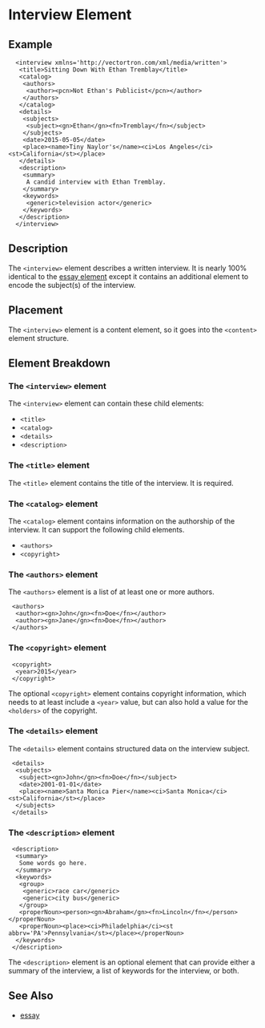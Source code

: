 # Interview Element

## Example

```
  <interview xmlns='http://vectortron.com/xml/media/written'>
   <title>Sitting Down With Ethan Tremblay</title>
   <catalog>
    <authors>
     <author><pcn>Not Ethan's Publicist</pcn></author>
    </authors>
   </catalog>
   <details>
    <subjects>
     <subject><gn>Ethan</gn><fn>Tremblay</fn></subject>
    </subjects>
    <date>2015-05-05</date>
    <place><name>Tiny Naylor's</name><ci>Los Angeles</ci><st>California</st></place>
   </details>
   <description>
    <summary>
     A candid interview with Ethan Tremblay.
    </summary>
    <keywords>
     <generic>television actor</generic>
    </keywords>
   </description>
  </interview>

```

## Description

The `<interview>` element describes a written interview.  It is nearly 100% identical to the 
[essay element](essay.md) except it contains an additional element to encode the subject(s) of
the interview.

## Placement

The `<interview>` element is a content element, so it goes into the `<content>` element structure.

## Element Breakdown

### The `<interview>` element

The `<interview>` element can contain these child elements:

* `<title>`
* `<catalog>`
* `<details>`
* `<description>`

### The `<title>` element

The `<title>` element contains the title of the interview.  It is required.

### The `<catalog>` element

The `<catalog>` element contains information on the authorship of the interview.  It can
support the following child elements.

* `<authors>`
* `<copyright>`


### The `<authors>` element

The `<authors>` element is a list of at least one or more authors.

```
 <authors>
  <author><gn>John</gn><fn>Doe</fn></author>
  <author><gn>Jane</gn><fn>Doe</fn></author>
 </authors>
```

### The `<copyright>` element

```
 <copyright>
  <year>2015</year>
 </copyright>
```

The optional `<copyright>` element contains copyright information, which needs to at least include a `<year>` value, 
but can also hold a value for the `<holders>` of the copyright.

### The `<details>` element

The `<details>` element contains structured data on the interview subject.

```
 <details>
  <subjects>
   <subject><gn>John</gn><fn>Doe</fn></subject>
   <date>2001-01-01</date>
   <place><name>Santa Monica Pier</name><ci>Santa Monica</ci><st>California</st></place>
  </subjects>
 </details>
```

### The `<description>` element

```
 <description>
  <summary>
   Some words go here.
  </summary>
  <keywords>
   <group>
    <generic>race car</generic>
    <generic>city bus</generic>
   </group>
   <properNoun><person><gn>Abraham</gn><fn>Lincoln</fn></person></properNoun>
   <properNoun><place><ci>Philadelphia</ci><st abbrv='PA'>Pennsylvania</st></place></properNoun>
  </keywords>
 </description>
```

The `<description>` element is an optional element that can provide either a summary of the interview, a list of keywords
for the interview, or both.


## See Also

* [essay](essay.md)

